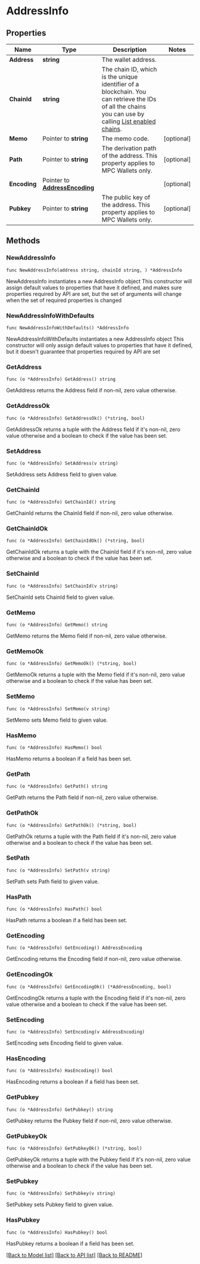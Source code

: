 # AddressInfo

## Properties

Name | Type | Description | Notes
------------ | ------------- | ------------- | -------------
**Address** | **string** | The wallet address. | 
**ChainId** | **string** | The chain ID, which is the unique identifier of a blockchain. You can retrieve the IDs of all the chains you can use by calling [List enabled chains](/v2/api-references/wallets/list-enabled-chains). | 
**Memo** | Pointer to **string** | The memo code. | [optional] 
**Path** | Pointer to **string** | The derivation path of the address. This property applies to MPC Wallets only. | [optional] 
**Encoding** | Pointer to [**AddressEncoding**](AddressEncoding.md) |  | [optional] 
**Pubkey** | Pointer to **string** | The public key of the address. This property applies to MPC Wallets only. | [optional] 

## Methods

### NewAddressInfo

`func NewAddressInfo(address string, chainId string, ) *AddressInfo`

NewAddressInfo instantiates a new AddressInfo object
This constructor will assign default values to properties that have it defined,
and makes sure properties required by API are set, but the set of arguments
will change when the set of required properties is changed

### NewAddressInfoWithDefaults

`func NewAddressInfoWithDefaults() *AddressInfo`

NewAddressInfoWithDefaults instantiates a new AddressInfo object
This constructor will only assign default values to properties that have it defined,
but it doesn't guarantee that properties required by API are set

### GetAddress

`func (o *AddressInfo) GetAddress() string`

GetAddress returns the Address field if non-nil, zero value otherwise.

### GetAddressOk

`func (o *AddressInfo) GetAddressOk() (*string, bool)`

GetAddressOk returns a tuple with the Address field if it's non-nil, zero value otherwise
and a boolean to check if the value has been set.

### SetAddress

`func (o *AddressInfo) SetAddress(v string)`

SetAddress sets Address field to given value.


### GetChainId

`func (o *AddressInfo) GetChainId() string`

GetChainId returns the ChainId field if non-nil, zero value otherwise.

### GetChainIdOk

`func (o *AddressInfo) GetChainIdOk() (*string, bool)`

GetChainIdOk returns a tuple with the ChainId field if it's non-nil, zero value otherwise
and a boolean to check if the value has been set.

### SetChainId

`func (o *AddressInfo) SetChainId(v string)`

SetChainId sets ChainId field to given value.


### GetMemo

`func (o *AddressInfo) GetMemo() string`

GetMemo returns the Memo field if non-nil, zero value otherwise.

### GetMemoOk

`func (o *AddressInfo) GetMemoOk() (*string, bool)`

GetMemoOk returns a tuple with the Memo field if it's non-nil, zero value otherwise
and a boolean to check if the value has been set.

### SetMemo

`func (o *AddressInfo) SetMemo(v string)`

SetMemo sets Memo field to given value.

### HasMemo

`func (o *AddressInfo) HasMemo() bool`

HasMemo returns a boolean if a field has been set.

### GetPath

`func (o *AddressInfo) GetPath() string`

GetPath returns the Path field if non-nil, zero value otherwise.

### GetPathOk

`func (o *AddressInfo) GetPathOk() (*string, bool)`

GetPathOk returns a tuple with the Path field if it's non-nil, zero value otherwise
and a boolean to check if the value has been set.

### SetPath

`func (o *AddressInfo) SetPath(v string)`

SetPath sets Path field to given value.

### HasPath

`func (o *AddressInfo) HasPath() bool`

HasPath returns a boolean if a field has been set.

### GetEncoding

`func (o *AddressInfo) GetEncoding() AddressEncoding`

GetEncoding returns the Encoding field if non-nil, zero value otherwise.

### GetEncodingOk

`func (o *AddressInfo) GetEncodingOk() (*AddressEncoding, bool)`

GetEncodingOk returns a tuple with the Encoding field if it's non-nil, zero value otherwise
and a boolean to check if the value has been set.

### SetEncoding

`func (o *AddressInfo) SetEncoding(v AddressEncoding)`

SetEncoding sets Encoding field to given value.

### HasEncoding

`func (o *AddressInfo) HasEncoding() bool`

HasEncoding returns a boolean if a field has been set.

### GetPubkey

`func (o *AddressInfo) GetPubkey() string`

GetPubkey returns the Pubkey field if non-nil, zero value otherwise.

### GetPubkeyOk

`func (o *AddressInfo) GetPubkeyOk() (*string, bool)`

GetPubkeyOk returns a tuple with the Pubkey field if it's non-nil, zero value otherwise
and a boolean to check if the value has been set.

### SetPubkey

`func (o *AddressInfo) SetPubkey(v string)`

SetPubkey sets Pubkey field to given value.

### HasPubkey

`func (o *AddressInfo) HasPubkey() bool`

HasPubkey returns a boolean if a field has been set.


[[Back to Model list]](../README.md#documentation-for-models) [[Back to API list]](../README.md#documentation-for-api-endpoints) [[Back to README]](../README.md)


